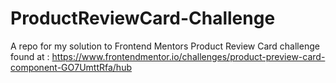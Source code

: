 # ProductReviewCard-Challenge
A repo for my solution to Frontend Mentors Product Review Card challenge found at : https://www.frontendmentor.io/challenges/product-preview-card-component-GO7UmttRfa/hub
